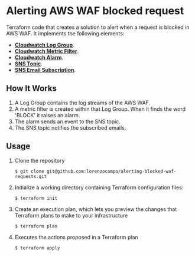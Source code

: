 # Alerting AWS WAF blocked request

Terraform code that creates a solution to alert when a request is blocked in AWS WAF. It implements the following elements:

* **[Cloudwatch Log Group]**.
* **[Cloudwatch Metric Filter]**.
* **[Cloudwatch Alarm]**.
* **[SNS Topic]**.
* **[SNS Email Subscription]**.

[Cloudwatch Log Group]: https://docs.aws.amazon.com/AmazonCloudWatch/latest/logs/Working-with-log-groups-and-streams.html
[Cloudwatch Metric Filter]:    https://docs.aws.amazon.com/AmazonCloudWatch/latest/logs/MonitoringPolicyExamples.html
[Cloudwatch Alarm]:      https://docs.aws.amazon.com/AmazonCloudWatch/latest/monitoring/AlarmThatSendsEmail.html
[SNS Topic]:          https://docs.aws.amazon.com/sns/latest/dg/sns-create-topic.html
[SNS Email Subscription]: https://docs.aws.amazon.com/sns/latest/dg/sns-create-subscribe-endpoint-to-topic.html


## How It Works

1. A Log Group contains the log streams of the AWS WAF.
2. A metric filter is created within that Log Group. When it finds the word 'BLOCK' it raises an alarm.
3. The alarm sends an event to the SNS topic.
4. The SNS topic notifies the subscribed emails.


## Usage

1. Clone the repository

    ```
    $ git clone git@github.com:lorenzocampo/alerting-blocked-waf-requests.git
    ```

2. Initialize a working directory containing Terraform configuration files:

    ```
    $ terraform init
    ```

3. Create an execution plan, which lets you preview the changes that Terraform plans to make to your infrastructure

    ```
    $ terraform plan
    ```

4. Executes the actions proposed in a Terraform plan

    ```
    $ terraform apply
    ```
